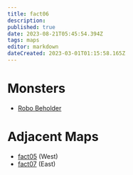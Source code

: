 ```yaml
---
title: fact06
description: 
published: true
date: 2023-08-21T05:45:54.394Z
tags: maps
editor: markdown
dateCreated: 2023-03-01T01:15:58.165Z
---
```


# Monsters
 * [Robo Beholder](/monsters/robo-beholder)

# Adjacent Maps
 * [fact05](/maps/fact05) (West)
 * [fact07](/maps/fact07) (East)
